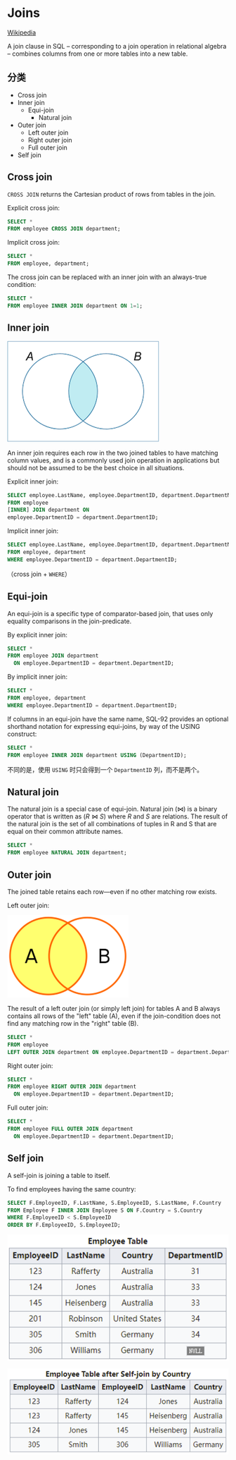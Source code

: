 # Joins
[Wikipedia](https://en.wikipedia.org/wiki/Join_(SQL))

A join clause in SQL – corresponding to a join operation in relational algebra – combines columns from one or more tables into a new table.

## 分类
- Cross join
- Inner join
  - Equi-join
    - Natural join
- Outer join
  - Left outer join
  - Right outer join
  - Full outer join
- Self join

## Cross join
`CROSS JOIN` returns the Cartesian product of rows from tables in the join.

Explicit cross join:
```sql
SELECT *
FROM employee CROSS JOIN department;
```

Implicit cross join:
```sql
SELECT *
FROM employee, department;
```

The cross join can be replaced with an inner join with an always-true condition:
```sql
SELECT *
FROM employee INNER JOIN department ON 1=1;
```

## Inner join
![](images/Joins/inner.png)

An inner join requires each row in the two joined tables to have matching column values, and is a commonly used join operation in applications but should not be assumed to be the best choice in all situations.

Explicit inner join:
```sql
SELECT employee.LastName, employee.DepartmentID, department.DepartmentName 
FROM employee 
[INNER] JOIN department ON
employee.DepartmentID = department.DepartmentID;
```

Implicit inner join:
```sql
SELECT employee.LastName, employee.DepartmentID, department.DepartmentName 
FROM employee, department
WHERE employee.DepartmentID = department.DepartmentID;
```
（cross join + `WHERE`）

## Equi-join
An equi-join is a specific type of comparator-based join, that uses only equality comparisons in the join-predicate.

By explicit inner join:
```sql
SELECT *
FROM employee JOIN department
  ON employee.DepartmentID = department.DepartmentID;
```

By implicit inner join:
```sql
SELECT *
FROM employee, department
WHERE employee.DepartmentID = department.DepartmentID;
```

If columns in an equi-join have the same name, SQL-92 provides an optional shorthand notation for expressing equi-joins, by way of the USING construct:
```sql
SELECT *
FROM employee INNER JOIN department USING (DepartmentID);
```
不同的是，使用 `USING` 时只会得到一个 `DepartmentID` 列，而不是两个。

## Natural join
The natural join is a special case of equi-join. Natural join ($\bowtie$) is a binary operator that is written as ($R\bowtie S$) where $R$ and $S$ are relations. The result of the natural join is the set of all combinations of tuples in R and S that are equal on their common attribute names.

```sql
SELECT *
FROM employee NATURAL JOIN department;
```

## Outer join
The joined table retains each row—even if no other matching row exists.

Left outer join:

![](images/Joins/left-outer.png)

The result of a left outer join (or simply left join) for tables A and B always contains all rows of the "left" table (A), even if the join-condition does not find any matching row in the "right" table (B).

```sql
SELECT *
FROM employee 
LEFT OUTER JOIN department ON employee.DepartmentID = department.DepartmentID;
```

Right outer join:
```sql
SELECT *
FROM employee RIGHT OUTER JOIN department
  ON employee.DepartmentID = department.DepartmentID;
```

Full outer join:
```sql
SELECT *
FROM employee FULL OUTER JOIN department
  ON employee.DepartmentID = department.DepartmentID;
```

## Self join
A self-join is joining a table to itself.

To find employees having the same country:
```sql
SELECT F.EmployeeID, F.LastName, S.EmployeeID, S.LastName, F.Country
FROM Employee F INNER JOIN Employee S ON F.Country = S.Country
WHERE F.EmployeeID < S.EmployeeID
ORDER BY F.EmployeeID, S.EmployeeID;
```
![](images/Joins/self1.png)

![](images/Joins/self2.png)